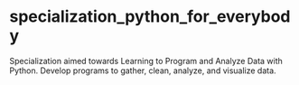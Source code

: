 # specialization_python_for_everybody
Specialization aimed towards Learning to Program and Analyze Data with Python. Develop programs to gather, clean, analyze, and visualize data.
